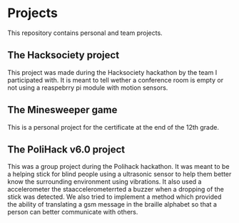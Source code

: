 # Projects
This repository contains personal and team projects.

The Hacksociety project
-----------------------
  This project was made during the Hacksociety hackathon by the team I participated with. It is meant to tell wether a conference room is empty or not using a reaspebrry pi module with motion sensors.
  
The Minesweeper game
--------------------
  This is a personal project for the certificate at the end of the 12th grade.

The PoliHack v6.0 project
--------------------
  This was a group project during the Polihack hackathon. It was meant to be a helping stick for blind people using a ultrasonic sensor to help them better know the surrounding environment using vibrations. It also used a accelerometer the staaccelerometerrted a buzzer when a dropping of the stick was detected. We also tried to implement a method which provided the ability of translating a 
gsm message in the braille alphabet so that a person can better communicate with others.
